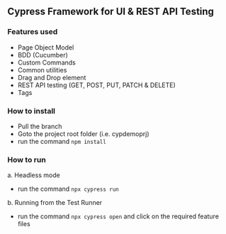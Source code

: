 ## Cypress Framework for UI & REST API Testing

### Features used
- Page Object Model
- BDD (Cucumber)
- Custom Commands
- Common utilities
- Drag and Drop element
- REST API testing (GET, POST, PUT, PATCH & DELETE)
- Tags

### How to install
- Pull the branch
- Goto the project root folder (i.e. cypdemoprj)
- run the command ```npm install```

### How to run

a. Headless mode

- run the command ```npx cypress run```

b. Running from the Test Runner

- run the command ```npx cypress open``` and click on the required feature files
